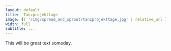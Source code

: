 ```yaml
---
layout: default
title:  Tanzprojekttage
image: {{ '/img/spread_and_sprout/tanzprojekttage.jpg' | relative_url }}
width: full
subtitle: ...
---
```

This will be great text someday.